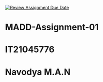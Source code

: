 [![Review Assignment Due Date](https://classroom.github.com/assets/deadline-readme-button-22041afd0340ce965d47ae6ef1cefeee28c7c493a6346c4f15d667ab976d596c.svg)](https://classroom.github.com/a/jXkVnMcM)
# MADD-Assignment-01
# IT21045776
# Navodya M.A.N